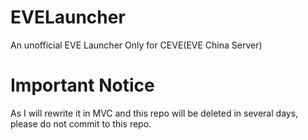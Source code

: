 # EVELauncher
An unofficial EVE Launcher
Only for CEVE(EVE China Server)
# Important Notice
As I will rewrite it in MVC and this repo will be deleted in several days, please do not commit to this repo.
